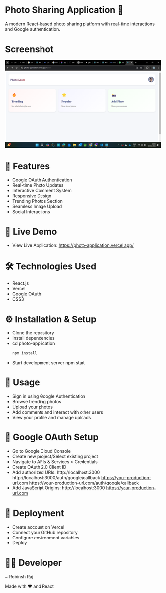 # Photo Sharing Application 📸
A modern React-based photo sharing platform with real-time interactions and Google authentication.

# Screenshot
<img src = "https://github.com/Robinsh-Raj/Photo-Application/blob/main/Screenshot%20(191).png" alt="first"> 


# 🌟 Features
- Google OAuth Authentication
- Real-time Photo Updates
- Interactive Comment System
- Responsive Design
- Trending Photos Section
- Seamless Image Upload
- Social Interactions

# 🚀 Live Demo
- View Live Application: https://photo-application.vercel.app/

# 🛠️ Technologies Used
- React.js
- Vercel
- Google OAuth
- CSS3

# ⚙️ Installation & Setup
- Clone the repository
- Install dependencies
- cd photo-application
  ```bash
  npm install
  ```
- Start development server
  npm start
# 📱 Usage
- Sign in using Google Authentication
- Browse trending photos
- Upload your photos
- Add comments and interact with other users
- View your profile and manage uploads

# 🔑 Google OAuth Setup
- Go to Google Cloud Console
- Create new project/Select existing project
- Navigate to APIs & Services > Credentials
- Create OAuth 2.0 Client ID
- Add authorized URIs:
  http://localhost:3000
  http://localhost:3000/auth/google/callback
  https://your-production-url.com
  https://your-production-url.com/auth/google/callback
- Add JavaScript Origins:
  http://localhost:3000
  https://your-production-url.com

# 🚀 Deployment
- Create account on Vercel
- Connect your GitHub repository
- Configure environment variables
- Deploy

# 👨‍💻 Developer
~ Robinsh Raj

Made with ❤️ and React
